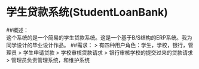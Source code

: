 学生贷款系统(StudentLoanBank)
=============
##概述：<br>
	这个系统的是一个简易的学生贷款系统。这是一个基于B/S结构的ERP系统。我为同学设计的毕业设计作品。
##需求：
	> 有四种用户角色：学生，学校，银行，管理员
	> 学生申请贷款
	> 学校审核贷款请求
	> 银行审核学校的提交过来的贷款请求
	> 管理员负责管理系统，和维护系统
